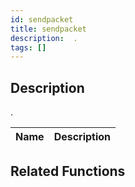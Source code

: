 ```yaml
---
id: sendpacket
title: sendpacket
description:  .
tags: []
---
```


## Description

 . 


| Name | Description |
|------|-------------|


## Related Functions


